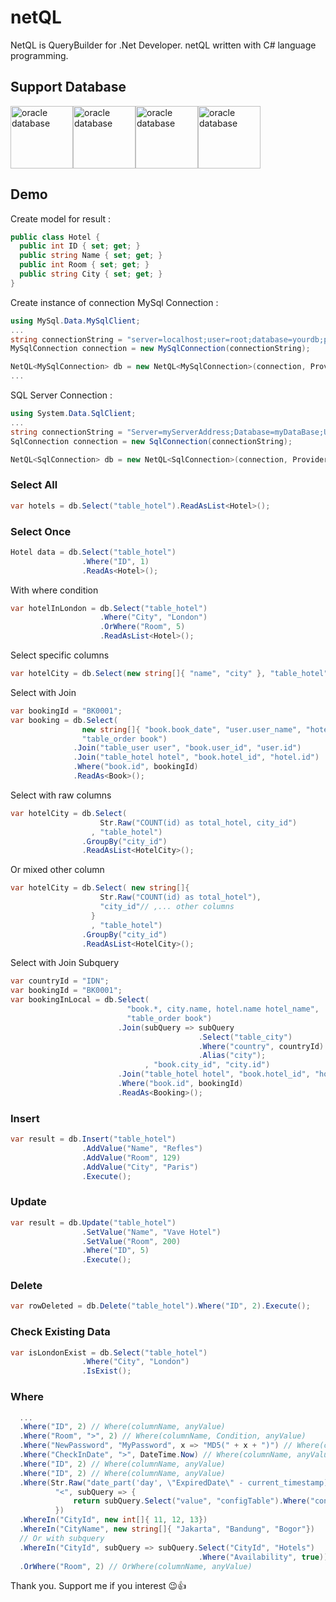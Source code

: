 # netQL

NetQL is QueryBuilder for .Net Developer.
netQL written with C# language programming.

## Support Database
<div style="display:flex">
  <img src="https://www.itworks.id/wp-content/uploads/2021/02/oracle-1.png" height="100" alt="oracle database">
  <img src="https://labs.mysql.com/common/logos/mysql-logo.svg?v2" height="100" alt="oracle database">
  <img src="https://kinsta.com/wp-content/uploads/2022/02/postgres-logo.png" height="100" alt="oracle database">
  <img src="https://surabaya.proxsisgroup.com/wp-content/uploads/2018/01/Microsoft-SQL-Server.png" height="100" alt="oracle database">
</div>


## Demo
Create model for result :
``` C#
public class Hotel {
  public int ID { set; get; }
  public string Name { set; get; }
  public int Room { set; get; }
  public string City { set; get; }
}
```
Create instance of connection
MySql Connection :
``` C#
using MySql.Data.MySqlClient;
...
string connectionString = "server=localhost;user=root;database=yourdb;port=3306;password=yourpw";
MySqlConnection connection = new MySqlConnection(connectionString);

NetQL<MySqlConnection> db = new NetQL<MySqlConnection>(connection, Provider.MySql);
...

```
SQL Server Connection :
``` C#
using System.Data.SqlClient;
...
string connectionString = "Server=myServerAddress;Database=myDataBase;User Id=myUsername;Password=myPassword;";
SqlConnection connection = new SqlConnection(connectionString);

NetQL<SqlConnection> db = new NetQL<SqlConnection>(connection, Provider.SqlServer);
```

### Select All
``` C#
var hotels = db.Select("table_hotel").ReadAsList<Hotel>();
```
### Select Once
``` C#
Hotel data = db.Select("table_hotel")
                .Where("ID", 1)
                .ReadAs<Hotel>();
```
With where condition
``` C#
var hotelInLondon = db.Select("table_hotel")
                    .Where("City", "London")
                    .OrWhere("Room", 5)
                    .ReadAsList<Hotel>();
```
Select specific columns
``` C#
var hotelCity = db.Select(new string[]{ "name", "city" }, "table_hotel").ReadAsList<Hotel>();
```
Select with Join
``` C#
var bookingId = "BK0001";
var booking = db.Select(
                new string[]{ "book.book_date", "user.user_name", "hotel.room_number" },
                "table_order book")
              .Join("table_user user", "book.user_id", "user.id")
              .Join("table_hotel hotel", "book.hotel_id", "hotel.id")
              .Where("book.id", bookingId)
              .ReadAs<Book>();
```
Select with raw columns
``` C#
var hotelCity = db.Select( 
                    Str.Raw("COUNT(id) as total_hotel, city_id")
                  , "table_hotel")
                .GroupBy("city_id")
                .ReadAsList<HotelCity>();
```
Or mixed other column
``` C#
var hotelCity = db.Select( new string[]{
                    Str.Raw("COUNT(id) as total_hotel"),
                    "city_id"// ,... other columns
                  }
                  , "table_hotel")
                .GroupBy("city_id")
                .ReadAsList<HotelCity>();
```
Select with Join Subquery
``` C#
var countryId = "IDN";
var bookingId = "BK0001";
var bookingInLocal = db.Select(
                          "book.*, city.name, hotel.name hotel_name",
                          "table_order book")
                        .Join(subQuery => subQuery
                                          .Select("table_city")
                                          .Where("country", countryId)
                                          .Alias("city");
                              , "book.city_id", "city.id")
                        .Join("table_hotel hotel", "book.hotel_id", "hotel.id")
                        .Where("book.id", bookingId)
                        .ReadAs<Booking>();
```

### Insert
``` C#
var result = db.Insert("table_hotel")
                .AddValue("Name", "Refles")
                .AddValue("Room", 129)
                .AddValue("City", "Paris")
                .Execute();
```
### Update
``` C#
var result = db.Update("table_hotel")
                .SetValue("Name", "Vave Hotel")
                .SetValue("Room", 200)
                .Where("ID", 5)
                .Execute();
```
### Delete
``` C#
var rowDeleted = db.Delete("table_hotel").Where("ID", 2).Execute();
```
### Check Existing Data
``` C#
var isLondonExist = db.Select("table_hotel")
                .Where("City", "London")
                .IsExist();
```
### Where
``` C#
  ...
  .Where("ID", 2) // Where(columnName, anyValue)
  .Where("Room", ">", 2) // Where(columnName, Condition, anyValue)
  .Where("NewPassword", "MyPassword", x => "MD5(" + x + ")") // Where(columnName, anyValue, customRaw(value))
  .Where("CheckInDate", ">", DateTime.Now) // Where(columnName, anyValue, customRaw(value))
  .Where("ID", 2) // Where(columnName, anyValue)
  .Where("ID", 2) // Where(columnName, anyValue)
  .Where(Str.Raw("date_part('day', \"ExpiredDate\" - current_timestamp)"), 
          "<", subQuery => {
              return subQuery.Select("value", "configTable").Where("configCode", "REMIND_EMAIL");
          })
  .WhereIn("CityId", new int[]{ 11, 12, 13})
  .WhereIn("CityName", new string[]{ "Jakarta", "Bandung", "Bogor"})
  // Or with subquery
  .WhereIn("CityId", subQuery => subQuery.Select("CityId", "Hotels")
                                          .Where("Availability", true))
  .OrWhere("Room", 2) // OrWhere(columnName, anyValue)
```

Thank you. Support me if you interest 😉👍
